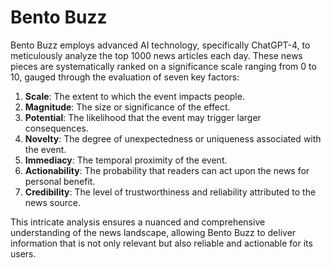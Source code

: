 # Bento Buzz

Bento Buzz employs advanced AI technology, specifically ChatGPT-4, to meticulously analyze the top 1000 news articles each day. These news pieces are systematically ranked on a significance scale ranging from 0 to 10, gauged through the evaluation of seven key factors:

1. **Scale**: The extent to which the event impacts people.
2. **Magnitude**: The size or significance of the effect.
3. **Potential**: The likelihood that the event may trigger larger consequences.
4. **Novelty**: The degree of unexpectedness or uniqueness associated with the event.
5. **Immediacy**: The temporal proximity of the event.
6. **Actionability**: The probability that readers can act upon the news for personal benefit.
7. **Credibility**: The level of trustworthiness and reliability attributed to the news source.

This intricate analysis ensures a nuanced and comprehensive understanding of the news landscape, allowing Bento Buzz to deliver information that is not only relevant but also reliable and actionable for its users.
